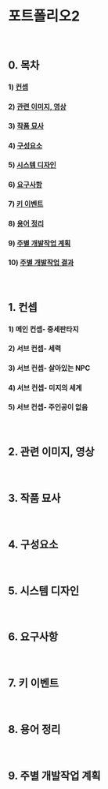 # 포트폴리오2
&nbsp;
## 0. 목차
#### 1) [컨셉](#1)
#### 2) [관련 이미지, 영상](#2)
#### 3) [작품 묘사](#3)
#### 4) [구성요소](#4)
#### 5) [시스템 디자인](#5)
#### 6) [요구사항](#6)
#### 7) [키 이벤트](#7)
#### 8) [용어 정리](#8)
#### 9) [주별 개발작업 계획](#9)
#### 10) [주별 개발작업 결과](Results/index.md)
&nbsp;
## 1. 컨셉<a name='1'></a>
#### 1) 메인 컨셉- 중세판타지
#### 2) 서브 컨셉- 세력
#### 3) 서브 컨셉- 살아있는 NPC
#### 4) 서브 컨셉- 미지의 세계
#### 5) 서브 컨셉- 주인공이 없음
&nbsp;
## 2. 관련 이미지, 영상<a name='2'></a>
&nbsp;
## 3. 작품 묘사<a name='3'></a>
&nbsp;
## 4. 구성요소<a name='4'></a>
&nbsp;
## 5. 시스템 디자인<a name='5'></a>
&nbsp;
## 6. 요구사항<a name='6'></a>
&nbsp;
## 7. 키 이벤트<a name='7'></a>
&nbsp;
## 8. 용어 정리<a name='8'></a>
&nbsp;
## 9. 주별 개발작업 계획<a name='9'></a>
&nbsp;
